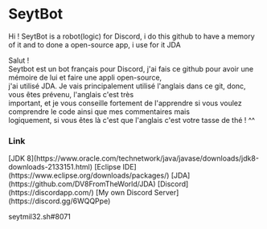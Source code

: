 <h1>SeytBot</h1>
Hi !
SeytBot is a robot(logic) for Discord, i do this github to have a memory of it and to done a open-source app, i use for it JDA

<p>Salut ! 
<br>Seytbot est un bot français pour Discord, j'ai fais ce github pour avoir une mémoire de lui et faire une appli open-source, <br>j'ai utilisé JDA. Je vais principalement utilisé l'anglais dans ce git, donc, vous êtes prévenu, l'anglais c'est très <br>important, et je vous conseille fortement de l'apprendre si vous voulez comprendre le code ainsi que mes commentaires mais <br>logiquement, si vous êtes là c'est que l'anglais c'est votre tasse de thé ! ^^
</p>

<h3>Link</h5>
[JDK 8](https://www.oracle.com/technetwork/java/javase/downloads/jdk8-downloads-2133151.html)
[Eclipse IDE](https://www.eclipse.org/downloads/packages/)
[JDA](https://github.com/DV8FromTheWorld/JDA)
[Discord](https://discordapp.com/)
[My own Discord Server](https://discord.gg/6WQQPpe)

seytmil32.sh#8071
